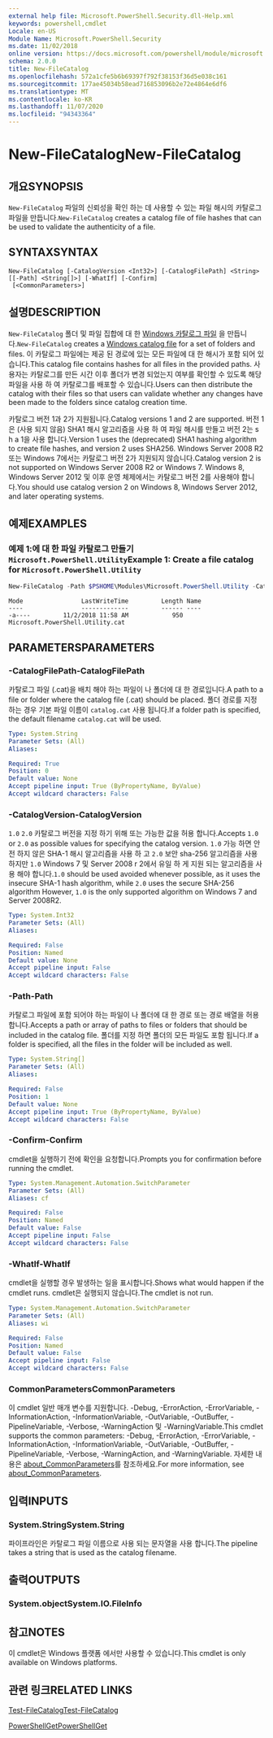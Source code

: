 ```yaml
---
external help file: Microsoft.PowerShell.Security.dll-Help.xml
keywords: powershell,cmdlet
Locale: en-US
Module Name: Microsoft.PowerShell.Security
ms.date: 11/02/2018
online version: https://docs.microsoft.com/powershell/module/microsoft.powershell.security/new-filecatalog?view=powershell-5.1&WT.mc_id=ps-gethelp
schema: 2.0.0
title: New-FileCatalog
ms.openlocfilehash: 572a1cfe5b6b69397f792f38153f36d5e038c161
ms.sourcegitcommit: 177ae45034b58ead716853096b2e72e4864e6df6
ms.translationtype: MT
ms.contentlocale: ko-KR
ms.lasthandoff: 11/07/2020
ms.locfileid: "94343364"
---
```

# <span data-ttu-id="5a881-103">New-FileCatalog</span><span class="sxs-lookup"><span data-stu-id="5a881-103">New-FileCatalog</span></span>

## <span data-ttu-id="5a881-104">개요</span><span class="sxs-lookup"><span data-stu-id="5a881-104">SYNOPSIS</span></span>
<span data-ttu-id="5a881-105">`New-FileCatalog` 파일의 신뢰성을 확인 하는 데 사용할 수 있는 파일 해시의 카탈로그 파일을 만듭니다.</span><span class="sxs-lookup"><span data-stu-id="5a881-105">`New-FileCatalog` creates a catalog file of file hashes that can be used to validate the authenticity of a file.</span></span>

## <span data-ttu-id="5a881-106">SYNTAX</span><span class="sxs-lookup"><span data-stu-id="5a881-106">SYNTAX</span></span>

```
New-FileCatalog [-CatalogVersion <Int32>] [-CatalogFilePath] <String> [[-Path] <String[]>] [-WhatIf] [-Confirm]
 [<CommonParameters>]
```

## <span data-ttu-id="5a881-107">설명</span><span class="sxs-lookup"><span data-stu-id="5a881-107">DESCRIPTION</span></span>

<span data-ttu-id="5a881-108">`New-FileCatalog` 폴더 및 파일 집합에 대 한 [Windows 카탈로그 파일](/windows-hardware/drivers/install/catalog-files) 을 만듭니다.</span><span class="sxs-lookup"><span data-stu-id="5a881-108">`New-FileCatalog` creates a [Windows catalog file](/windows-hardware/drivers/install/catalog-files) for a set of folders and files.</span></span> <span data-ttu-id="5a881-109">이 카탈로그 파일에는 제공 된 경로에 있는 모든 파일에 대 한 해시가 포함 되어 있습니다.</span><span class="sxs-lookup"><span data-stu-id="5a881-109">This catalog file contains hashes for all files in the provided paths.</span></span> <span data-ttu-id="5a881-110">사용자는 카탈로그를 만든 시간 이후 폴더가 변경 되었는지 여부를 확인할 수 있도록 해당 파일을 사용 하 여 카탈로그를 배포할 수 있습니다.</span><span class="sxs-lookup"><span data-stu-id="5a881-110">Users can then distribute the catalog with their files so that users can validate whether any changes have been made to the folders since catalog creation time.</span></span>

<span data-ttu-id="5a881-111">카탈로그 버전 1과 2가 지원됩니다.</span><span class="sxs-lookup"><span data-stu-id="5a881-111">Catalog versions 1 and 2 are supported.</span></span> <span data-ttu-id="5a881-112">버전 1은 (사용 되지 않음) SHA1 해시 알고리즘을 사용 하 여 파일 해시를 만들고 버전 2는 s h a 1을 사용 합니다.</span><span class="sxs-lookup"><span data-stu-id="5a881-112">Version 1 uses the (deprecated) SHA1 hashing algorithm to create file hashes, and version 2 uses SHA256.</span></span> <span data-ttu-id="5a881-113">Windows Server 2008 R2 또는 Windows 7에서는 카탈로그 버전 2가 지원되지 않습니다.</span><span class="sxs-lookup"><span data-stu-id="5a881-113">Catalog version 2 is not supported on Windows Server 2008 R2 or Windows 7.</span></span> <span data-ttu-id="5a881-114">Windows 8, Windows Server 2012 및 이후 운영 체제에서는 카탈로그 버전 2를 사용해야 합니다.</span><span class="sxs-lookup"><span data-stu-id="5a881-114">You should use catalog version 2 on Windows 8, Windows Server 2012, and later operating systems.</span></span>

## <span data-ttu-id="5a881-115">예제</span><span class="sxs-lookup"><span data-stu-id="5a881-115">EXAMPLES</span></span>

### <span data-ttu-id="5a881-116">예제 1:에 대 한 파일 카탈로그 만들기 `Microsoft.PowerShell.Utility`</span><span class="sxs-lookup"><span data-stu-id="5a881-116">Example 1: Create a file catalog for `Microsoft.PowerShell.Utility`</span></span>

```powershell
New-FileCatalog -Path $PSHOME\Modules\Microsoft.PowerShell.Utility -CatalogFilePath \temp\Microsoft.PowerShell.Utility.cat -CatalogVersion 2.0
```

```Output
Mode                LastWriteTime         Length Name
----                -------------         ------ ----
-a----         11/2/2018 11:58 AM            950 Microsoft.PowerShell.Utility.cat
```

## <span data-ttu-id="5a881-117">PARAMETERS</span><span class="sxs-lookup"><span data-stu-id="5a881-117">PARAMETERS</span></span>

### <span data-ttu-id="5a881-118">-CatalogFilePath</span><span class="sxs-lookup"><span data-stu-id="5a881-118">-CatalogFilePath</span></span>

<span data-ttu-id="5a881-119">카탈로그 파일 (.cat)을 배치 해야 하는 파일이 나 폴더에 대 한 경로입니다.</span><span class="sxs-lookup"><span data-stu-id="5a881-119">A path to a file or folder where the catalog file (.cat) should be placed.</span></span> <span data-ttu-id="5a881-120">폴더 경로를 지정 하는 경우 기본 파일 이름이 `catalog.cat` 사용 됩니다.</span><span class="sxs-lookup"><span data-stu-id="5a881-120">If a folder path is specified, the default filename `catalog.cat` will be used.</span></span>

```yaml
Type: System.String
Parameter Sets: (All)
Aliases:

Required: True
Position: 0
Default value: None
Accept pipeline input: True (ByPropertyName, ByValue)
Accept wildcard characters: False
```

### <span data-ttu-id="5a881-121">-CatalogVersion</span><span class="sxs-lookup"><span data-stu-id="5a881-121">-CatalogVersion</span></span>

<span data-ttu-id="5a881-122">`1.0` `2.0` 카탈로그 버전을 지정 하기 위해 또는 가능한 값을 허용 합니다.</span><span class="sxs-lookup"><span data-stu-id="5a881-122">Accepts `1.0` or `2.0` as possible values for specifying the catalog version.</span></span> <span data-ttu-id="5a881-123">`1.0` 가능 하면 안전 하지 않은 SHA-1 해시 알고리즘을 사용 하 고 `2.0` 보안 sha-256 알고리즘을 사용 하지만 `1.0` Windows 7 및 Server 2008 r 2에서 유일 하 게 지원 되는 알고리즘을 사용 해야 합니다.</span><span class="sxs-lookup"><span data-stu-id="5a881-123">`1.0` should be used avoided whenever possible, as it uses the insecure SHA-1 hash algorithm, while `2.0` uses the secure SHA-256 algorithm However, `1.0` is the only supported algorithm on Windows 7 and Server 2008R2.</span></span>

```yaml
Type: System.Int32
Parameter Sets: (All)
Aliases:

Required: False
Position: Named
Default value: None
Accept pipeline input: False
Accept wildcard characters: False
```

### <span data-ttu-id="5a881-124">-Path</span><span class="sxs-lookup"><span data-stu-id="5a881-124">-Path</span></span>

<span data-ttu-id="5a881-125">카탈로그 파일에 포함 되어야 하는 파일이 나 폴더에 대 한 경로 또는 경로 배열을 허용 합니다.</span><span class="sxs-lookup"><span data-stu-id="5a881-125">Accepts a path or array of paths to files or folders that should be included in the catalog file.</span></span> <span data-ttu-id="5a881-126">폴더를 지정 하면 폴더의 모든 파일도 포함 됩니다.</span><span class="sxs-lookup"><span data-stu-id="5a881-126">If a folder is specified, all the files in the folder will be included as well.</span></span>

```yaml
Type: System.String[]
Parameter Sets: (All)
Aliases:

Required: False
Position: 1
Default value: None
Accept pipeline input: True (ByPropertyName, ByValue)
Accept wildcard characters: False
```

### <span data-ttu-id="5a881-127">-Confirm</span><span class="sxs-lookup"><span data-stu-id="5a881-127">-Confirm</span></span>

<span data-ttu-id="5a881-128">cmdlet을 실행하기 전에 확인을 요청합니다.</span><span class="sxs-lookup"><span data-stu-id="5a881-128">Prompts you for confirmation before running the cmdlet.</span></span>

```yaml
Type: System.Management.Automation.SwitchParameter
Parameter Sets: (All)
Aliases: cf

Required: False
Position: Named
Default value: False
Accept pipeline input: False
Accept wildcard characters: False
```

### <span data-ttu-id="5a881-129">-WhatIf</span><span class="sxs-lookup"><span data-stu-id="5a881-129">-WhatIf</span></span>

<span data-ttu-id="5a881-130">cmdlet을 실행할 경우 발생하는 일을 표시합니다.</span><span class="sxs-lookup"><span data-stu-id="5a881-130">Shows what would happen if the cmdlet runs.</span></span> <span data-ttu-id="5a881-131">cmdlet은 실행되지 않습니다.</span><span class="sxs-lookup"><span data-stu-id="5a881-131">The cmdlet is not run.</span></span>

```yaml
Type: System.Management.Automation.SwitchParameter
Parameter Sets: (All)
Aliases: wi

Required: False
Position: Named
Default value: False
Accept pipeline input: False
Accept wildcard characters: False
```

### <span data-ttu-id="5a881-132">CommonParameters</span><span class="sxs-lookup"><span data-stu-id="5a881-132">CommonParameters</span></span>

<span data-ttu-id="5a881-133">이 cmdlet 일반 매개 변수를 지원합니다. -Debug, -ErrorAction, -ErrorVariable, -InformationAction, -InformationVariable, -OutVariable, -OutBuffer, -PipelineVariable, -Verbose, -WarningAction 및 -WarningVariable.</span><span class="sxs-lookup"><span data-stu-id="5a881-133">This cmdlet supports the common parameters: -Debug, -ErrorAction, -ErrorVariable, -InformationAction, -InformationVariable, -OutVariable, -OutBuffer, -PipelineVariable, -Verbose, -WarningAction, and -WarningVariable.</span></span> <span data-ttu-id="5a881-134">자세한 내용은 [about_CommonParameters](https://go.microsoft.com/fwlink/?LinkID=113216)를 참조하세요.</span><span class="sxs-lookup"><span data-stu-id="5a881-134">For more information, see [about_CommonParameters](https://go.microsoft.com/fwlink/?LinkID=113216).</span></span>

## <span data-ttu-id="5a881-135">입력</span><span class="sxs-lookup"><span data-stu-id="5a881-135">INPUTS</span></span>

### <span data-ttu-id="5a881-136">System.String</span><span class="sxs-lookup"><span data-stu-id="5a881-136">System.String</span></span>

<span data-ttu-id="5a881-137">파이프라인은 카탈로그 파일 이름으로 사용 되는 문자열을 사용 합니다.</span><span class="sxs-lookup"><span data-stu-id="5a881-137">The pipeline takes a string that is used as the catalog filename.</span></span>

## <span data-ttu-id="5a881-138">출력</span><span class="sxs-lookup"><span data-stu-id="5a881-138">OUTPUTS</span></span>

### <span data-ttu-id="5a881-139">System.object</span><span class="sxs-lookup"><span data-stu-id="5a881-139">System.IO.FileInfo</span></span>

## <span data-ttu-id="5a881-140">참고</span><span class="sxs-lookup"><span data-stu-id="5a881-140">NOTES</span></span>

<span data-ttu-id="5a881-141">이 cmdlet은 Windows 플랫폼 에서만 사용할 수 있습니다.</span><span class="sxs-lookup"><span data-stu-id="5a881-141">This cmdlet is only available on Windows platforms.</span></span>

## <span data-ttu-id="5a881-142">관련 링크</span><span class="sxs-lookup"><span data-stu-id="5a881-142">RELATED LINKS</span></span>

[<span data-ttu-id="5a881-143">Test-FileCatalog</span><span class="sxs-lookup"><span data-stu-id="5a881-143">Test-FileCatalog</span></span>](Test-FileCatalog.md)

[<span data-ttu-id="5a881-144">PowerShellGet</span><span class="sxs-lookup"><span data-stu-id="5a881-144">PowerShellGet</span></span>](/powerShell/module/powershellget)
